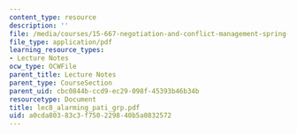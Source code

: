```yaml
---
content_type: resource
description: ''
file: /media/courses/15-667-negotiation-and-conflict-management-spring-2001/a0cda80383c3f750229840b5a0832572_lec8_alarming_pati_grp.pdf
file_type: application/pdf
learning_resource_types:
- Lecture Notes
ocw_type: OCWFile
parent_title: Lecture Notes
parent_type: CourseSection
parent_uid: cbc0844b-ccd9-ec29-098f-45393b46b34b
resourcetype: Document
title: lec8_alarming_pati_grp.pdf
uid: a0cda803-83c3-f750-2298-40b5a0832572
---
```

